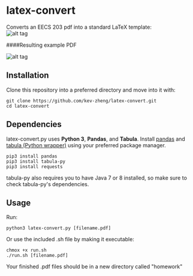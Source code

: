 # latex-convert

Converts an EECS 203 pdf into a standard LaTeX template:   
![alt tag](https://github.com/kev-zheng/latex-convert/blob/master/pictures/tex_example_EECS203.png)

####Resulting example PDF  
  
![alt tag](https://github.com/kev-zheng/latex-convert/blob/master/pictures/pdf_example_EECS203.png)

## Installation
Clone this repository into a preferred directory and move into it with:
```
git clone https://github.com/kev-zheng/latex-convert.git
cd latex-convert
```

## Dependencies
latex-convert.py uses __Python 3__,  __Pandas__, and __Tabula__.
Install [pandas](http://pandas.pydata.org/) and [tabula (Python wrapper)](https://github.com/chezou/tabula-py) using your preferred package manager.
```
pip3 install pandas
pip3 install tabula-py
pip3 install requests
```
tabula-py also requires you to have Java 7 or 8 installed, so make sure to check tabula-py's dependencies.
## Usage
Run:
```
python3 latex-convert.py [filename.pdf]
```
Or use the included .sh file by making it executable:
```
chmox +x run.sh
./run.sh [filename.pdf]
```

Your finished .pdf files should be in a new directory called "homework"
